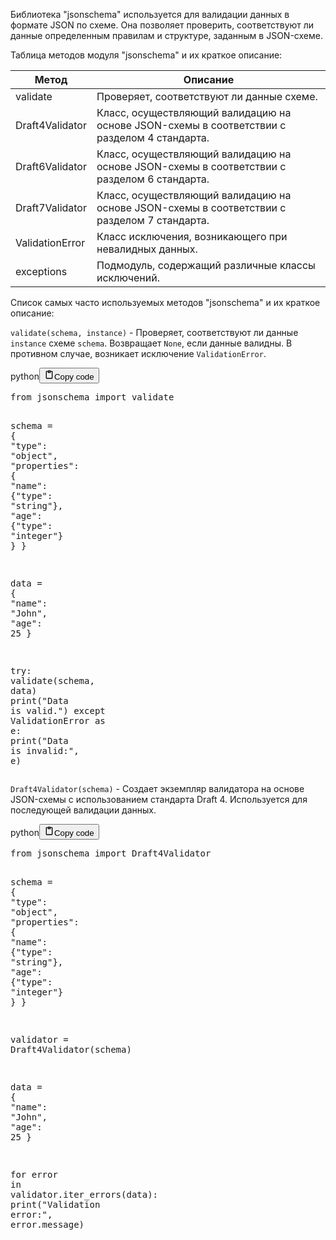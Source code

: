 <p>Библиотека "jsonschema" используется для валидации данных в формате JSON по схеме.
Она позволяет проверить, соответствуют ли данные определенным правилам и структуре, заданным в JSON-схеме.</p>
<p>Таблица методов модуля "jsonschema" и их краткое описание:</p>
<table>
<thead>
<tr>
<th>Метод</th>
<th>Описание</th>
</tr>
</thead>
<tbody>
<tr>
<td>validate</td>
<td>Проверяет, соответствуют ли данные схеме.</td>
</tr>
<tr>
<td>Draft4Validator</td>
<td>Класс, осуществляющий валидацию на основе JSON-схемы в соответствии с разделом 4 стандарта.</td>
</tr>
<tr>
<td>Draft6Validator</td>
<td>Класс, осуществляющий валидацию на основе JSON-схемы в соответствии с разделом 6 стандарта.</td>
</tr>
<tr>
<td>Draft7Validator</td>
<td>Класс, осуществляющий валидацию на основе JSON-схемы в соответствии с разделом 7 стандарта.</td>
</tr>
<tr>
<td>ValidationError</td>
<td>Класс исключения, возникающего при невалидных данных.</td>
</tr>
<tr>
<td>exceptions</td>
<td>Подмодуль, содержащий различные классы исключений.</td>
</tr>
</tbody>
</table>
<p>Список самых часто используемых методов "jsonschema" и их краткое описание:</p>
<p><code>validate(schema, instance)</code> - Проверяет, соответствуют ли данные <code>instance</code> схеме <code>schema</code>.
Возвращает <code>None</code>, если данные валидны. В противном случае, возникает исключение <code>ValidationError</code>.</p>
<div class="code_element"><div class="lang_line"><text>python</text><button class="copy_code_button" onclick="CopyCode(this)"><svg style="width: 1.2em;height: 1.2em;" aria-hidden="true" xmlns="http://www.w3.org/2000/svg" fill="none" viewBox="0 0 24 24"><path stroke="currentColor" stroke-linecap="round" stroke-linejoin="round" stroke-width="2" d="M15 4h3a1 1 0 0 1 1 1v15a1 1 0 0 1-1 1H6a1 1 0 0 1-1-1V5a1 1 0 0 1 1-1h3m0 3h6m-5-4v4h4V3h-4Z"/></svg><text class="unselectable">Copy code</text></button></div><div class="code language-python"><div class="highlight"><pre><span></span><span class="kn">from</span> <span class="nn">jsonschema</span> <span class="kn">import</span> <span class="n">validate</span>

<span class="n">schema</span> <span class="o">=</span> <span class="p">{</span>
    <span class="s2">&quot;type&quot;</span><span class="p">:</span> <span class="s2">&quot;object&quot;</span><span class="p">,</span>
    <span class="s2">&quot;properties&quot;</span><span class="p">:</span> <span class="p">{</span>
        <span class="s2">&quot;name&quot;</span><span class="p">:</span> <span class="p">{</span><span class="s2">&quot;type&quot;</span><span class="p">:</span> <span class="s2">&quot;string&quot;</span><span class="p">},</span>
        <span class="s2">&quot;age&quot;</span><span class="p">:</span> <span class="p">{</span><span class="s2">&quot;type&quot;</span><span class="p">:</span> <span class="s2">&quot;integer&quot;</span><span class="p">}</span>
    <span class="p">}</span>
<span class="p">}</span>

<span class="n">data</span> <span class="o">=</span> <span class="p">{</span>
    <span class="s2">&quot;name&quot;</span><span class="p">:</span> <span class="s2">&quot;John&quot;</span><span class="p">,</span>
    <span class="s2">&quot;age&quot;</span><span class="p">:</span> <span class="mi">25</span>
<span class="p">}</span>

<span class="k">try</span><span class="p">:</span>
    <span class="n">validate</span><span class="p">(</span><span class="n">schema</span><span class="p">,</span> <span class="n">data</span><span class="p">)</span>
    <span class="nb">print</span><span class="p">(</span><span class="s2">&quot;Data is valid.&quot;</span><span class="p">)</span>
<span class="k">except</span> <span class="n">ValidationError</span> <span class="k">as</span> <span class="n">e</span><span class="p">:</span>
    <span class="nb">print</span><span class="p">(</span><span class="s2">&quot;Data is invalid:&quot;</span><span class="p">,</span> <span class="n">e</span><span class="p">)</span>
</pre></div></div></div>

<p><code>Draft4Validator(schema)</code> - Создает экземпляр валидатора на основе JSON-схемы с использованием стандарта Draft 4.
Используется для последующей валидации данных.</p>
<div class="code_element"><div class="lang_line"><text>python</text><button class="copy_code_button" onclick="CopyCode(this)"><svg style="width: 1.2em;height: 1.2em;" aria-hidden="true" xmlns="http://www.w3.org/2000/svg" fill="none" viewBox="0 0 24 24"><path stroke="currentColor" stroke-linecap="round" stroke-linejoin="round" stroke-width="2" d="M15 4h3a1 1 0 0 1 1 1v15a1 1 0 0 1-1 1H6a1 1 0 0 1-1-1V5a1 1 0 0 1 1-1h3m0 3h6m-5-4v4h4V3h-4Z"/></svg><text class="unselectable">Copy code</text></button></div><div class="code language-python"><div class="highlight"><pre><span></span><span class="kn">from</span> <span class="nn">jsonschema</span> <span class="kn">import</span> <span class="n">Draft4Validator</span>

<span class="n">schema</span> <span class="o">=</span> <span class="p">{</span>
    <span class="s2">&quot;type&quot;</span><span class="p">:</span> <span class="s2">&quot;object&quot;</span><span class="p">,</span>
    <span class="s2">&quot;properties&quot;</span><span class="p">:</span> <span class="p">{</span>
        <span class="s2">&quot;name&quot;</span><span class="p">:</span> <span class="p">{</span><span class="s2">&quot;type&quot;</span><span class="p">:</span> <span class="s2">&quot;string&quot;</span><span class="p">},</span>
        <span class="s2">&quot;age&quot;</span><span class="p">:</span> <span class="p">{</span><span class="s2">&quot;type&quot;</span><span class="p">:</span> <span class="s2">&quot;integer&quot;</span><span class="p">}</span>
    <span class="p">}</span>
<span class="p">}</span>

<span class="n">validator</span> <span class="o">=</span> <span class="n">Draft4Validator</span><span class="p">(</span><span class="n">schema</span><span class="p">)</span>

<span class="n">data</span> <span class="o">=</span> <span class="p">{</span>
    <span class="s2">&quot;name&quot;</span><span class="p">:</span> <span class="s2">&quot;John&quot;</span><span class="p">,</span>
    <span class="s2">&quot;age&quot;</span><span class="p">:</span> <span class="mi">25</span>
<span class="p">}</span>

<span class="k">for</span> <span class="n">error</span> <span class="ow">in</span> <span class="n">validator</span><span class="o">.</span><span class="n">iter_errors</span><span class="p">(</span><span class="n">data</span><span class="p">):</span>
    <span class="nb">print</span><span class="p">(</span><span class="s2">&quot;Validation error:&quot;</span><span class="p">,</span> <span class="n">error</span><span class="o">.</span><span class="n">message</span><span class="p">)</span>
</pre></div></div></div>